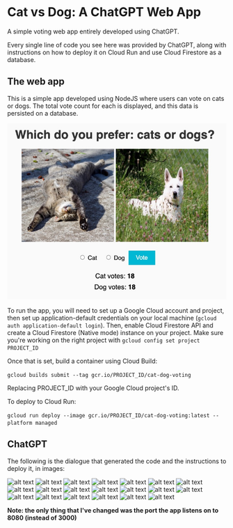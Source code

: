 # Cat vs Dog: A ChatGPT Web App
A simple voting web app entirely developed using ChatGPT.

Every single line of code you see here was provided by ChatGPT, along with instructions on how to deploy it on Cloud Run and use Cloud Firestore as a database.

## The web app
This is a simple app developed using NodeJS where users can vote on cats or dogs. The total vote count for each is displayed, and this data is persisted on a database. 

![the web app front page](https://raw.githubusercontent.com/vmehmeri/chatGPT-cat-dog-voting-app/main/screenshots/webapp-screenshot.jpg)

To run the app, you will need to set up a Google Cloud account and project, then set up application-default credentials on your local machine (`gcloud auth application-default login`). Then, enable Cloud Firestore API and create a Cloud Firestore (Native mode) instance on your project. Make sure you're working on the right project with `gcloud config set project PROJECT_ID`

Once that is set, build a container using Cloud Build:

```gcloud builds submit --tag gcr.io/PROJECT_ID/cat-dog-voting```

Replacing PROJECT_ID with your Google Cloud project's ID.

To deploy to Cloud Run:

```gcloud run deploy --image gcr.io/PROJECT_ID/cat-dog-voting:latest --platform managed```


## ChatGPT
The following is the dialogue that generated the code and the instructions to deploy it, in images:

![alt text](https://raw.githubusercontent.com/vmehmeri/chatGPT-cat-dog-voting-app/main/screenshots/1.jpg)
![alt text](https://raw.githubusercontent.com/vmehmeri/chatGPT-cat-dog-voting-app/main/screenshots/2.jpg)
![alt text](https://raw.githubusercontent.com/vmehmeri/chatGPT-cat-dog-voting-app/main/screenshots/3.jpg)
![alt text](https://raw.githubusercontent.com/vmehmeri/chatGPT-cat-dog-voting-app/main/screenshots/4.jpg)
![alt text](https://raw.githubusercontent.com/vmehmeri/chatGPT-cat-dog-voting-app/main/screenshots/5.jpg)
![alt text](https://raw.githubusercontent.com/vmehmeri/chatGPT-cat-dog-voting-app/main/screenshots/6.jpg)
![alt text](https://raw.githubusercontent.com/vmehmeri/chatGPT-cat-dog-voting-app/main/screenshots/7.jpg)
![alt text](https://raw.githubusercontent.com/vmehmeri/chatGPT-cat-dog-voting-app/main/screenshots/8.jpg)
![alt text](https://raw.githubusercontent.com/vmehmeri/chatGPT-cat-dog-voting-app/main/screenshots/9.jpg)
![alt text](https://raw.githubusercontent.com/vmehmeri/chatGPT-cat-dog-voting-app/main/screenshots/10.jpg)
![alt text](https://raw.githubusercontent.com/vmehmeri/chatGPT-cat-dog-voting-app/main/screenshots/11.jpg)
![alt text](https://raw.githubusercontent.com/vmehmeri/chatGPT-cat-dog-voting-app/main/screenshots/12.jpg)
![alt text](https://raw.githubusercontent.com/vmehmeri/chatGPT-cat-dog-voting-app/main/screenshots/13.jpg)
![alt text](https://raw.githubusercontent.com/vmehmeri/chatGPT-cat-dog-voting-app/main/screenshots/14.jpg)
![alt text](https://raw.githubusercontent.com/vmehmeri/chatGPT-cat-dog-voting-app/main/screenshots/15.jpg)
![alt text](https://raw.githubusercontent.com/vmehmeri/chatGPT-cat-dog-voting-app/main/screenshots/16.jpg)
![alt text](https://raw.githubusercontent.com/vmehmeri/chatGPT-cat-dog-voting-app/main/screenshots/17.jpg)
![alt text](https://raw.githubusercontent.com/vmehmeri/chatGPT-cat-dog-voting-app/main/screenshots/18.jpg)
![alt text](https://raw.githubusercontent.com/vmehmeri/chatGPT-cat-dog-voting-app/main/screenshots/19.jpg)
![alt text](https://raw.githubusercontent.com/vmehmeri/chatGPT-cat-dog-voting-app/main/screenshots/20.jpg)

**Note: the only thing that I've changed was the port the app listens on to 8080 (instead of 3000)**
